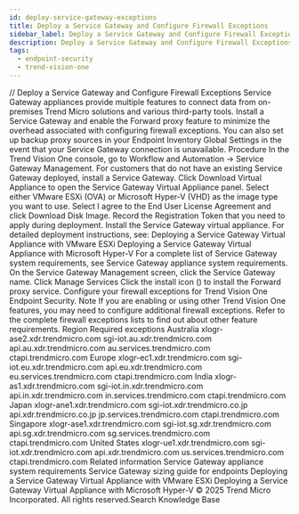 ```yaml
---
id: deploy-service-gateway-exceptions
title: Deploy a Service Gateway and Configure Firewall Exceptions
sidebar_label: Deploy a Service Gateway and Configure Firewall Exceptions
description: Deploy a Service Gateway and Configure Firewall Exceptions
tags:
  - endpoint-security
  - trend-vision-one
---
```


/*<![CDATA[*/ $('#title').html($('meta[name=map-description]').attr('content')); /*]]>*/ Deploy a Service Gateway and Configure Firewall Exceptions Service Gateway appliances provide multiple features to connect data from on-premises Trend Micro solutions and various third-party tools. Install a Service Gateway and enable the Forward proxy feature to minimize the overhead associated with configuring firewall exceptions. You can also set up backup proxy sources in your Endpoint Inventory Global Settings in the event that your Service Gateway connection is unavailable. Procedure In the Trend Vision One console, go to Workflow and Automation → Service Gateway Management. For customers that do not have an existing Service Gateway deployed, install a Service Gateway. Click Download Virtual Appliance to open the Service Gateway Virtual Appliance panel. Select either VMware ESXi (OVA) or Microsoft Hyper-V (VHD) as the image type you want to use. Select I agree to the End User License Agreement and click Download Disk Image. Record the Registration Token that you need to apply during deployment. Install the Service Gateway virtual appliance. For detailed deployment instructions, see: Deploying a Service Gateway Virtual Appliance with VMware ESXi Deploying a Service Gateway Virtual Appliance with Microsoft Hyper-V For a complete list of Service Gateway system requirements, see Service Gateway appliance system requirements. On the Service Gateway Management screen, click the Service Gateway name. Click Manage Services Click the install icon () to install the Forward proxy service. Configure your firewall exceptions for Trend Vision One Endpoint Security. Note If you are enabling or using other Trend Vision One features, you may need to configure additional firewall exceptions. Refer to the complete firewall exceptions lists to find out about other feature requirements. Region Required exceptions Australia xlogr-ase2.xdr.trendmicro.com sgi-iot.au.xdr.trendmicro.com api.au.xdr.trendmicro.com au.services.trendmicro.com ctapi.trendmicro.com Europe xlogr-ec1.xdr.trendmicro.com sgi-iot.eu.xdr.trendmicro.com api.eu.xdr.trendmicro.com eu.services.trendmicro.com ctapi.trendmicro.com India xlogr-as1.xdr.trendmicro.com sgi-iot.in.xdr.trendmicro.com api.in.xdr.trendmicro.com in.services.trendmicro.com ctapi.trendmicro.com Japan xlogr-ane1.xdr.trendmicro.com sgi-iot.xdr.trendmicro.co.jp api.xdr.trendmicro.co.jp jp.services.trendmicro.com ctapi.trendmicro.com Singapore xlogr-ase1.xdr.trendmicro.com sgi-iot.sg.xdr.trendmicro.com api.sg.xdr.trendmicro.com sg.services.trendmicro.com ctapi.trendmicro.com United States xlogr-ue1.xdr.trendmicro.com sgi-iot.xdr.trendmicro.com api.xdr.trendmicro.com us.services.trendmicro.com ctapi.trendmicro.com Related information Service Gateway appliance system requirements Service Gateway sizing guide for endpoints Deploying a Service Gateway Virtual Appliance with VMware ESXi Deploying a Service Gateway Virtual Appliance with Microsoft Hyper-V © 2025 Trend Micro Incorporated. All rights reserved.Search Knowledge Base